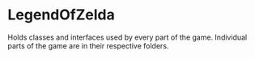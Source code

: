 # LegendOfZelda
Holds classes and interfaces used by every part of the game. Individual parts of the game are in their respective folders.
